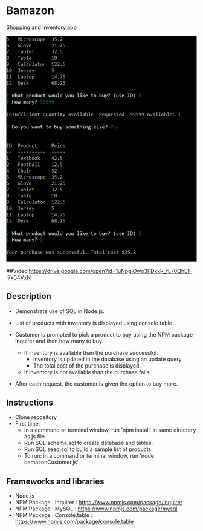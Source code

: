 # Bamazon
Shopping and inventory app

![Bamazon - like Amazon but smaller.](/images/Bamazon.png)

##Video 
https://drive.google.com/open?id=1uNpglOwo3FDkkR_fL70QhE1-l7x04VxN

## Description
* Demonstrate use of SQL in Node.js.

* List of products with inventory is displayed using console.table

* Customer is prompted to pick a product to buy using the NPM package inquirer and then how many to buy. 
    * If inventory is available than the purchase successful.
        * Inventory is updated in the database using an update query
        * The total cost of the purchase is displayed.
    * If inventory is not available than the purchase fails.

* After each request, the customer is given the option to buy more.

## Instructions
* Clone repository
* First time: 
    * In a command or terminal window, run 'npm install' in same directory as js file.
    * Run SQL schema.sql to create database and tables.
    * Run SQL seed.sql to build a sample list of products.
    * To run: in a command or terminal window, run 'node bamazonCustomer.js'

## Frameworks and libraries
* Node.js
* NPM Package : Inquirer : https://www.npmjs.com/package/inquirer
* NPM Package : MySQL : https://www.npmjs.com/package/mysql
* NPM Package : Console.table : https://www.npmjs.com/package/console.table
